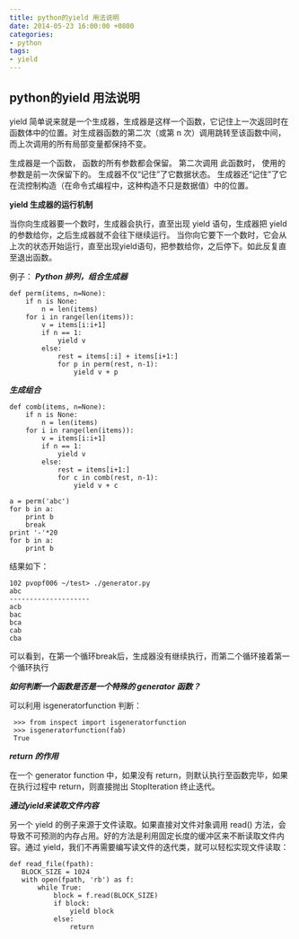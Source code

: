 ```yaml
---
title: python的yield 用法说明
date: 2014-05-23 16:00:00 +0800
categories:
- python
tags:
- yield
---
```


## python的yield 用法说明

yield 简单说来就是一个生成器，生成器是这样一个函数，它记住上一次返回时在函数体中的位置。对生成器函数的第二次（或第 n 次）调用跳转至该函数中间，而上次调用的所有局部变量都保持不变。

生成器是一个函数， 函数的所有参数都会保留。
第二次调用 此函数时， 使用的参数是前一次保留下的。
生成器不仅“记住”了它数据状态。 生成器还“记住”了它在流控制构造（在命令式编程中，这种构造不只是数据值）中的位置。

**yield 生成器的运行机制**

当你向生成器要一个数时，生成器会执行，直至出现 yield 语句，生成器把 yield 的参数给你，之后生成器就不会往下继续运行。 当你向它要下一个数时，它会从上次的状态开始运行，直至出现yield语句，把参数给你，之后停下。如此反复直至退出函数。

例子：
***Python 排列，组合生成器***

	def perm(items, n=None):
	    if n is None:
	        n = len(items)
	    for i in range(len(items)):
	        v = items[i:i+1]
	        if n == 1:
	            yield v
	        else:
	            rest = items[:i] + items[i+1:]
	            for p in perm(rest, n-1):
	                yield v + p

***生成组合***

	def comb(items, n=None):
	    if n is None:
	        n = len(items)
	    for i in range(len(items)):
	        v = items[i:i+1]
	        if n == 1:
	            yield v
	        else:
	            rest = items[i+1:]
	            for c in comb(rest, n-1):
	                yield v + c
	
	a = perm('abc')
	for b in a:
	    print b
	    break
	print '-'*20
	for b in a:
	    print b

结果如下：

	102 pvopf006 ~/test> ./generator.py
	abc
	--------------------
	acb
	bac
	bca
	cab
	cba

可以看到，在第一个循环break后，生成器没有继续执行，而第二个循环接着第一个循环执行

***如何判断一个函数是否是一个特殊的 generator 函数？***

可以利用 isgeneratorfunction 判断：


	 >>> from inspect import isgeneratorfunction
	 >>> isgeneratorfunction(fab)
	 True

***return 的作用***

在一个 generator function 中，如果没有 return，则默认执行至函数完毕，如果在执行过程中 return，则直接抛出 StopIteration 终止迭代。

***通过yield来读取文件内容***

另一个 yield 的例子来源于文件读取。如果直接对文件对象调用 read() 方法，会导致不可预测的内存占用。好的方法是利用固定长度的缓冲区来不断读取文件内容。通过 yield，我们不再需要编写读文件的迭代类，就可以轻松实现文件读取：

	def read_file(fpath):
	   BLOCK_SIZE = 1024
	   with open(fpath, 'rb') as f:
	       while True:
	           block = f.read(BLOCK_SIZE)
	           if block:
	               yield block
	           else:
	               return